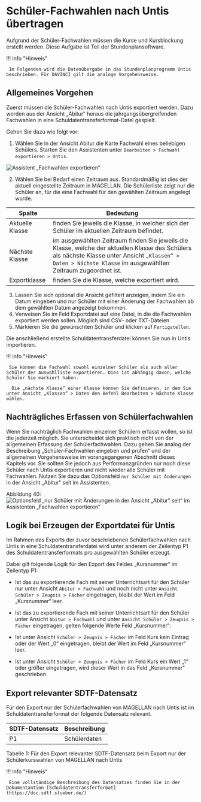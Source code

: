 #	Schüler-Fachwahlen nach Untis übertragen

Aufgrund der Schüler-Fachwahlen müssen die Kurse und Kursblockung erstellt werden. Diese Aufgabe ist Teil der Stundenplansoftware.

!!! info "Hinweis"

     Im Folgenden wird die Datenübergabe in das Stundenplanprogramm Untis beschrieben. Für DAVINCI gilt die analoge Vorgehensweise. 

##	Allgemeines Vorgehen

Zuerst müssen die Schüler-Fachwahlen nach Untis exportiert werden. Dazu werden aus der Ansicht „Abitur“ heraus die jahrgangsübergreifenden Fachwahlen in eine Schuldatentransferformat-Datei gespielt. 

Gehen Sie dazu wie folgt vor:

1.	Wählen Sie in der Ansicht Abitur die Karte Fachwahl eines beliebigen Schülers. Starten Sie den Assistenten unter `Bearbeiten > Fachwahl exportieren > Untis`.
 
 ![Assistent „Fachwahlen exportieren“](/assets/images/berlin/nach.untis/nach.untis1.png)
 
2.	Wählen Sie bei Bedarf einen Zeitraum aus. Standardmäßig ist dies der aktuell eingestellte Zeitraum in MAGELLAN. Die Schülerliste zeigt nur die Schüler an, für die eine Fachwahl für den gewählten Zeitraum angelegt wurde.

Spalte|Bedeutung
--|--
Aktuelle Klasse| finden Sie jeweils die Klasse, in welcher sich der Schüler im aktuellen Zeitraum befindet.
Nächste Klasse|im ausgewählten Zeitraum finden Sie jeweils die Klasse, welche der aktuellen Klasse des Schülers als nächste Klasse unter Ansicht `„Klassen“ > Daten > Nächste Klasse` im ausgewählten Zeitraum zugeordnet ist.
Exportklasse| finden Sie die Klasse, welche exportiert wird.

3.	Lassen Sie sich optional die Ansicht gefiltert anzeigen, indem Sie ein Datum eingeben und nur Schüler mit einer Änderung der Fachwahlen ab dem gewählten Datum angezeigt bekommen. 
4.	Verweisen Sie im Feld Exportdatei auf eine Datei, in die die Fachwahlen exportiert werden sollen. Möglich sind CSV- oder TXT-Dateien
5.	Markieren Sie die gewünschten Schüler und klicken auf `Fertigstellen`.

Die anschließend erstellte Schuldatentransferdatei können Sie nun in Untis importieren.

!!! info "Hinweis"

     Sie können die Fachwahl sowohl einzelner Schüler als auch aller Schüler der Auswahlliste exportieren. Dies ist abhängig davon, welche Schüler Sie markiert haben.
     
      Die „nächste Klasse“ einer Klasse können Sie definieren, in dem Sie unter Ansicht „Klassen“ > Daten den Befehl Bearbeiten > Nächste Klasse wählen.

##	Nachträgliches Erfassen von Schülerfachwahlen

Wenn Sie nachträglich Fachwahlen einzelner Schülern erfasst wollen, so ist die jederzeit möglich. Sie unterscheidet sich praktisch nicht von der allgemeinen Erfassung der Schülerfachwahlen. Dazu gehen Sie analog der Beschreibung „Schüler-Fachwahlen eingeben und prüfen“ und der allgemeinen Vorgehensweise im vorangegangenen Abschnitt dieses Kapitels vor.
Sie sollten Sie jedoch aus Performanzgründen nur noch diese Schüler nach Untis exportieren und nicht wieder alle Schüler mit Fachwahlen. Nutzen Sie dazu das Optionsfeld `nur Schüler mit Änderungen` in der Ansicht „Abitur“ seit im Assistenten.
 

Abbildung 40:![ Optionsfeld „nur Schüler mit Änderungen in der Ansicht „Abitur“ seit“ im Assistenten „Fachwahlen exportieren“](/assets/images/berlin/nach.untis/nach.untis2.png)

##	Logik bei Erzeugen der Exportdatei für Untis

Im Rahmen des Exports der zuvor beschriebenen Schülerfachwahlen nach Untis in eine Schuldatentransferdatei wird unter anderem der Zeilentyp P1 des Schuldatentransferformats pro ausgewählten Schüler erzeugt.

 Dabei gilt folgende Logik für den Export des Feldes „Kursnummer“ im Zeilentyp P1:
 
*	Ist das zu exportierende Fach mit seiner Unterrichtsart für den Schüler nur unter Ansicht `Abitur > Fachwahl` und noch nicht unter `Ansicht Schüler > Zeugnis > Fächer` eingetragen, bleibt der Wert im Feld „Kursnummer“ leer.

*	Ist das zu exportierende Fach mit seiner Unterrichtsart für den Schüler unter Ansicht `Abitur > Fachwahl` und unter `Ansicht Schüler > Zeugnis > Fächer` eingetragen, gelten folgende Werte Feld „Kursnummer“:
 *	Ist unter Ansicht `Schüler > Zeugnis > Fächer` im Feld Kurs kein Eintrag oder der Wert „0“ eingetragen, bleibt der Wert im Feld „Kursnummer“ leer.
 *	Ist unter Ansicht `Schüler > Zeugnis > Fächer` im Feld Kurs ein Wert „1“ oder größer eingetragen, wird dieser Wert in das Feld „Kursnummer“ geschrieben.

##	Export relevanter SDTF-Datensatz 

Für den Export nur der Schülerfachwahlen von MAGELLAN nach Untis ist im Schuldatentransferformat der folgende Datensatz relevant.

SDTF-Datensatz 	|Beschreibung
--|--
P1|	Schülerdaten

Tabelle 1: Für den Export relevanter SDTF-Datensatz beim Export nur der Schülerkurswahlen von MAGELLAN nach Untis


!!! info "Hinweis"

     Eine vollständige Beschreibung des Datensatzes finden Sie in der Dokumentantion [Schuldatentransferformat](https://doc.sdtf.stueber.de/)



